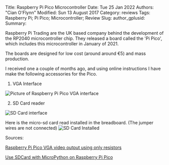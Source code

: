 Title: Raspberry Pi Pico Microcontroller
Date: Tue 25 Jan 2022
Authors: "Cian O'Flynn"
Modified: Sun 13 August 2017
Category: reviews 
Tags: Raspberry Pi; Pi Pico; Microcontroller; Review 
Slug:
author_gplusid:
Summary:

Raspberry Pi Trading are the UK based company behind the development of the RP2040 microcontroller chip. They released a board called the 'Pi Pico', which includes this microcontroller in January of 2021. 

The boards are designed for low cost (around around €5) and mass production.  


I received one a couple of months ago, and using online instructions I have make the following accessories for the Pico.

1. VGA Interface

![Picture of Raspberry Pi Pico VGA interface](https://cianoflynn.github.io/images/pico/pico_vga.jpg)


2. SD Card reader

![SD Card interface](http://cianoflynn.github.io/images/pico/pico_sdcard.jpg)


Here is the micro-sd card read installed in the breadboard. (The jumper wires are not connected)
![SD Card Installed](https://cianoflynn.github.io/images/pico/pico_sd_installed.jpg)


Sources:

[Raspberry Pi Pico VGA video output using only resistors](https://www.youtube.com/watch?v=RmPWcsvGSyk)

[Use SDCard with MicroPython on Raspberry Pi Pico](https://forums.raspberrypi.com/viewtopic.php?f=146&t=307275&p=1838407&hilit=SDcard#p1838663)

